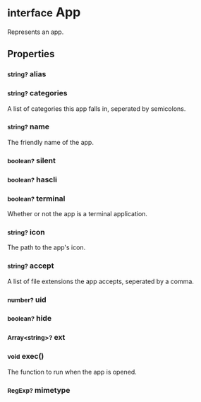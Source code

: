 # <small>interface</small> App
Represents an app.
## Properties
### <small>string?</small> alias
### <small>string?</small> categories
A list of categories this app falls in, seperated by semicolons.
### <small>string?</small> name
The friendly name of the app.
### <small>boolean?</small> silent
### <small>boolean?</small> hascli
### <small>boolean?</small> terminal
Whether or not the app is a terminal application.
### <small>string?</small> icon
The path to the app's icon.
### <small>string?</small> accept
A list of file extensions the app accepts, seperated by a comma.
### <small>number?</small> uid
### <small>boolean?</small> hide
### <small>Array\<string>?</small> ext
### <small>void</small> exec()
The function to run when the app is opened.
### <small>RegExp?</small> mimetype
